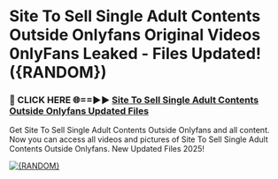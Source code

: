 # Site To Sell Single Adult Contents Outside Onlyfans Original Videos 0nlyFans Leaked - Files Updated! ({RANDOM})

<h3>🔴 CLICK HERE 🌐==►► <a href="https://betterlinks.top/A2PfLJ" rel="nofollow">Site To Sell Single Adult Contents Outside Onlyfans Updated Files</a></h3>

Get Site To Sell Single Adult Contents Outside Onlyfans and all content. Now you can access all videos and pictures of Site To Sell Single Adult Contents Outside Onlyfans. New Updated Files 2025!

[![{RANDOM}](https://i.imgur.com/ppqm5kG.gif)](https://betterlinks.top/A2PfLJ)